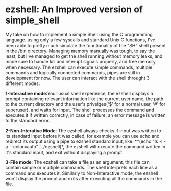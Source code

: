 # ezshell: An Improved version of simple_shell
My take on how to implement a simple Shell using the C programming language. using only a few syscalls and standard Unix C functions, I've been able to pretty much simulate the functionality of the "SH" shell present in the /bin directory. Managing memory manually was tough, to say the least, but I've managed to get the shell running without memory leaks, and made sure to handle kill and interupt signals properly, and free memory when necessary.
The ezshell can execute simple commands, multiple commands and logically connected commands, pipes are still in development for now. The user can interact with the shell throught 3 different modes:
 
**1-Interactive mode**:Your usual shell experience, the ezshell displays a prompt containing relevant information like the current user name, the path to the current directory and the user's privelges('$' for a normal user, '#' for superuser), and waits for input. The shell processes the command and executes it if written correctly, in case of failure, an error message is written to the standard error.

**2-Non-Interative Mode**: The ezshell always checks if input was written to its standard input before it was called, for example you can use echo and redirect its output using a pipe to ezshell standard input, like: **(echo "ls -l -a --color=auto" | ./ezshell)*, the ezshell will execute the command written in it's standard input, and exit without displaying a prompt.

**3-File mode**: The ezshell can take a file as an argument, this file can contain simple or multiple commands. The shell interprets each line as a command and executes it. Similarly to Non-Interactive mode, the ezshell won't display the prompt and exits after executing all the commands in the file.
